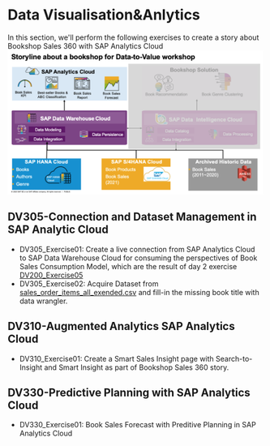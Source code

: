 # Data Visualisation&Anlytics
In this section, we'll perform the following exercises to create a story about Bookshop Sales 360 with SAP Analytics Cloud
![Bookshop Sales 360 with SAP Analytics Cloud](../resources/bookshop-analytics.png)

## DV305-Connection and Dataset Management in SAP Analytic Cloud 
- DV305_Exercise01: Create a live connection from SAP Analytics Cloud to SAP Data Warehouse Cloud for consuming the perspectives of Book Sales Consumption Model, which are the result of day 2 exercise [DV200_Exercise05](../02-data-modeling&processing/exercises/DV200_Exercise05_Business_ConsumptionModel_Perspective_Creation_for_Book_Sales_Order.pdf)
- DV305_Exercise02: Acquire Dataset from [sales_order_items_all_exended.csv](../00-data-preparation/00-dataset/sales_order_items_all_exended.csv) and fill-in the missing book title with data wrangler.

## DV310-Augmented Analytics SAP Analytics Cloud
- DV310_Exercise01: Create a Smart Sales Insight page with Search-to-Insight and Smart Insight as part of Bookshop Sales 360 story.

## DV330-Predictive Planning with SAP Analytics Cloud
- DV330_Exercise01: Book Sales Forecast with Preditive Planning in SAP Analytics Cloud